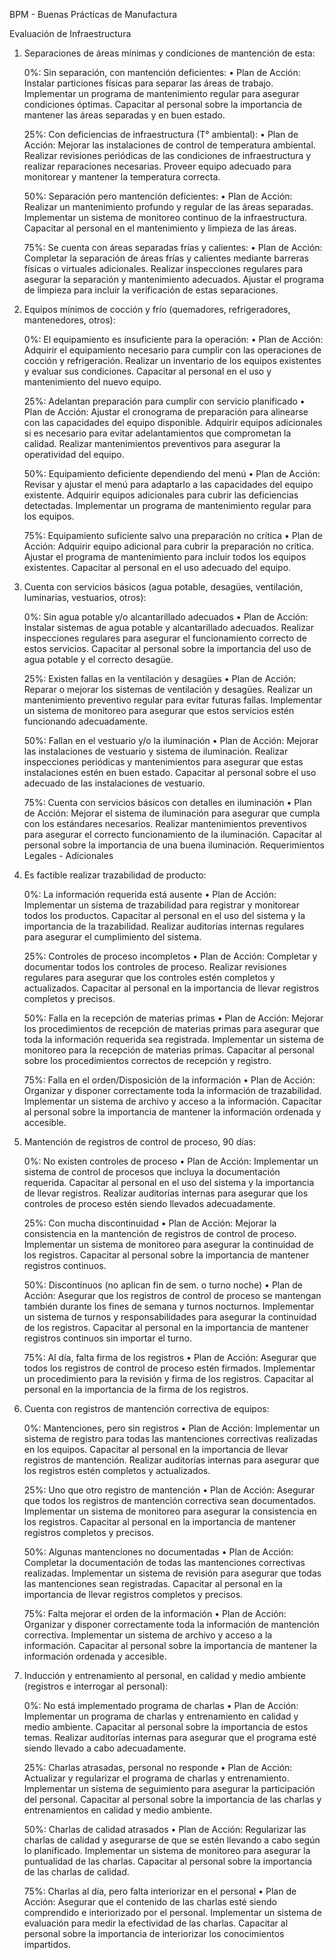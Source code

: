 BPM - Buenas Prácticas de Manufactura

Evaluación de Infraestructura

1.	Separaciones de áreas mínimas y condiciones de mantención de esta:

    0%: Sin separación, con mantención deficientes:
    •	Plan de Acción: Instalar particiones físicas para separar las áreas de trabajo. Implementar un  programa de mantenimiento regular para asegurar condiciones óptimas. Capacitar al personal sobre la importancia de mantener las áreas separadas y en buen estado.

    25%: Con deficiencias de infraestructura (T° ambiental):
    •	Plan de Acción: Mejorar las instalaciones de control de temperatura ambiental. Realizar revisiones periódicas de las condiciones de infraestructura y realizar reparaciones necesarias. Proveer equipo adecuado para monitorear y mantener la temperatura correcta.
    
    50%: Separación pero mantención deficientes:
    •	Plan de Acción: Realizar un mantenimiento profundo y regular de las áreas separadas. Implementar un sistema de monitoreo continuo de la infraestructura. Capacitar al personal en el mantenimiento y limpieza de las áreas.
    
    75%: Se cuenta con áreas separadas frías y calientes:
    •	Plan de Acción: Completar la separación de áreas frías y calientes mediante barreras físicas o virtuales adicionales. Realizar inspecciones regulares para asegurar la separación y mantenimiento adecuados. Ajustar el programa de limpieza para incluir la verificación de estas separaciones.

2.	Equipos mínimos de cocción y frío (quemadores, refrigeradores, mantenedores, otros):

    0%: El equipamiento es insuficiente para la operación:
    •	Plan de Acción: Adquirir el equipamiento necesario para cumplir con las operaciones de cocción y refrigeración. Realizar un inventario de los equipos existentes y evaluar sus condiciones. Capacitar al personal en el uso y mantenimiento del nuevo equipo.

    25%: Adelantan preparación para cumplir con servicio planificado
    •	Plan de Acción: Ajustar el cronograma de preparación para alinearse con las capacidades del equipo disponible. Adquirir equipos adicionales si es necesario para evitar adelantamientos que comprometan la calidad. Realizar mantenimientos preventivos para asegurar la operatividad del equipo.

    50%: Equipamiento deficiente dependiendo del menú
    •	Plan de Acción: Revisar y ajustar el menú para adaptarlo a las capacidades del equipo existente. Adquirir equipos adicionales para cubrir las deficiencias detectadas. Implementar un programa de mantenimiento regular para los equipos.

    75%: Equipamiento suficiente salvo una preparación no crítica
    •	Plan de Acción: Adquirir equipo adicional para cubrir la preparación no crítica. Ajustar el programa de mantenimiento para incluir todos los equipos existentes. Capacitar al personal en el uso adecuado del equipo.

3.	Cuenta con servicios básicos (agua potable, desagües, ventilación, luminarias, vestuarios, otros):

    0%: Sin agua potable y/o alcantarillado adecuados
    •	Plan de Acción: Instalar sistemas de agua potable y alcantarillado adecuados. Realizar inspecciones regulares para asegurar el funcionamiento correcto de estos servicios. Capacitar al personal sobre la importancia del uso de agua potable y el correcto desagüe.

    25%: Existen fallas en la ventilación y desagües
    •	Plan de Acción: Reparar o mejorar los sistemas de ventilación y desagües. Realizar un mantenimiento preventivo regular para evitar futuras fallas. Implementar un sistema de monitoreo para asegurar que estos servicios estén funcionando adecuadamente.

    50%: Fallan en el vestuario y/o la iluminación
    •	Plan de Acción: Mejorar las instalaciones de vestuario y sistema de iluminación. Realizar inspecciones periódicas y mantenimientos para asegurar que estas instalaciones estén en buen estado. Capacitar al personal sobre el uso adecuado de las instalaciones de vestuario.

    75%: Cuenta con servicios básicos con detalles en iluminación
    •	Plan de Acción: Mejorar el sistema de iluminación para asegurar que cumpla con los estándares necesarios. Realizar mantenimientos preventivos para asegurar el correcto funcionamiento de la iluminación. Capacitar al personal sobre la importancia de una buena iluminación.
    Requerimientos Legales - Adicionales

4.	Es factible realizar trazabilidad de producto:

    0%: La información requerida está ausente
    •	Plan de Acción: Implementar un sistema de trazabilidad para registrar y monitorear todos los productos. Capacitar al personal en el uso del sistema y la importancia de la trazabilidad. Realizar auditorías internas regulares para asegurar el cumplimiento del sistema.

    25%: Controles de proceso incompletos
    •	Plan de Acción: Completar y documentar todos los controles de proceso. Realizar revisiones regulares para asegurar que los controles estén completos y actualizados. Capacitar al personal en la importancia de llevar registros completos y precisos.
    
    50%: Falla en la recepción de materias primas
    •	Plan de Acción: Mejorar los procedimientos de recepción de materias primas para asegurar que toda la información requerida sea registrada. Implementar un sistema de monitoreo para la recepción de materias primas. Capacitar al personal sobre los procedimientos correctos de recepción y registro.

    75%: Falla en el orden/Disposición de la información
    •	Plan de Acción: Organizar y disponer correctamente toda la información de trazabilidad. Implementar un sistema de archivo y acceso a la información. Capacitar al personal sobre la importancia de mantener la información ordenada y accesible.

5.	Mantención de registros de control de proceso, 90 días:

    0%: No existen controles de proceso
    •	Plan de Acción: Implementar un sistema de control de procesos que incluya la documentación requerida. Capacitar al personal en el uso del sistema y la importancia de llevar registros. Realizar auditorías internas para asegurar que los controles de proceso estén siendo llevados adecuadamente.

    25%: Con mucha discontinuidad
    •	Plan de Acción: Mejorar la consistencia en la mantención de registros de control de proceso. Implementar un sistema de monitoreo para asegurar la continuidad de los registros. Capacitar al personal sobre la importancia de mantener registros continuos.

    50%: Discontinuos (no aplican fin de sem. o turno noche)
    •	Plan de Acción: Asegurar que los registros de control de proceso se mantengan también durante los fines de semana y turnos nocturnos. Implementar un sistema de turnos y responsabilidades para asegurar la continuidad de los registros. Capacitar al personal en la importancia de mantener registros continuos sin importar el turno.

    75%: Al día, falta firma de los registros
    •	Plan de Acción: Asegurar que todos los registros de control de proceso estén firmados. Implementar un procedimiento para la revisión y firma de los registros. Capacitar al personal en la importancia de la firma de los registros.

6.	Cuenta con registros de mantención correctiva de equipos:

    0%: Mantenciones, pero sin registros
    •	Plan de Acción: Implementar un sistema de registro para todas las mantenciones correctivas realizadas en los equipos. Capacitar al personal en la importancia de llevar registros de mantención. Realizar auditorías internas para asegurar que los registros estén completos y actualizados.

    25%: Uno que otro registro de mantención
    •	Plan de Acción: Asegurar que todos los registros de mantención correctiva sean documentados. Implementar un sistema de monitoreo para asegurar la consistencia en los registros. Capacitar al personal en la importancia de mantener registros completos y precisos.

    50%: Algunas mantenciones no documentadas
    •	Plan de Acción: Completar la documentación de todas las mantenciones correctivas realizadas. Implementar un sistema de revisión para asegurar que todas las mantenciones sean registradas. Capacitar al personal en la importancia de llevar registros completos y precisos.

    75%: Falta mejorar el orden de la información
    •	Plan de Acción: Organizar y disponer correctamente toda la información de mantención correctiva. Implementar un sistema de archivo y acceso a la información. Capacitar al personal sobre la importancia de mantener la información ordenada y accesible.

7.	Inducción y entrenamiento al personal, en calidad y medio ambiente (registros e interrogar al personal):

    0%: No está implementado programa de charlas
    •	Plan de Acción: Implementar un programa de charlas y entrenamiento en calidad y medio ambiente. Capacitar al personal sobre la importancia de estos temas. Realizar auditorías internas para asegurar que el programa esté siendo llevado a cabo adecuadamente.

    25%: Charlas atrasadas, personal no responde
    •	Plan de Acción: Actualizar y regularizar el programa de charlas y entrenamiento. Implementar un sistema de seguimiento para asegurar la participación del personal. Capacitar al personal sobre la importancia de las charlas y entrenamientos en calidad y medio ambiente.

    50%: Charlas de calidad atrasados
    •	Plan de Acción: Regularizar las charlas de calidad y asegurarse de que se estén llevando a cabo según lo planificado. Implementar un sistema de monitoreo para asegurar la puntualidad de las charlas. Capacitar al personal sobre la importancia de las charlas de calidad.
    
    75%: Charlas al día, pero falta interiorizar en el personal
    •	Plan de Acción: Asegurar que el contenido de las charlas esté siendo comprendido e interiorizado por el personal. Implementar un sistema de evaluación para medir la efectividad de las charlas. Capacitar al personal sobre la importancia de interiorizar los conocimientos impartidos.